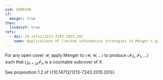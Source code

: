 ```yaml
---
uid: I000140
if:
  menger: true
then:
  lindelof: true
refs:
  - doi: 10.14712/1213-7243.2015.201
    name: Applications of limited information strategies in Menger's game
---
```

For any open cover $\mathcal U$, apply Menger to $\langle\mathcal U,\mathcal U,\dots\rangle$ to produce $\langle\mathcal F_0,\mathcal F_1,\dots\rangle$ such that $\bigcup_{n<\omega} \mathcal F_n$ is a countable subcover of $X$.

See proposition 1.2 of {{10.14712/1213-7243.2015.201}}.
